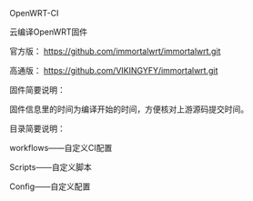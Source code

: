 OpenWRT-CI

云编译OpenWRT固件

官方版： https://github.com/immortalwrt/immortalwrt.git

高通版： https://github.com/VIKINGYFY/immortalwrt.git

固件简要说明：

固件信息里的时间为编译开始的时间，方便核对上游源码提交时间。

目录简要说明：

workflows——自定义CI配置

Scripts——自定义脚本

Config——自定义配置
